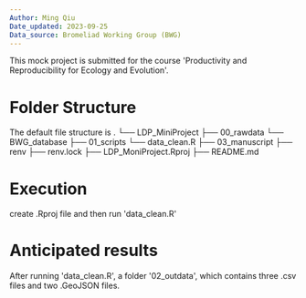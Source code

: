 ```yaml
---
Author: Ming Qiu
Date_updated: 2023-09-25
Data_source: Bromeliad Working Group (BWG)
---
```


This mock project is submitted for the course 'Productivity and Reproducibility for Ecology and Evolution'.

# Folder Structure
The default file structure is
 .
└── LDP_MiniProject
        ├── 00_rawdata
             └── BWG_database
        ├── 01_scripts
             └── data_clean.R
        ├── 03_manuscript
        ├── renv
        ├── renv.lock
        ├── LDP_MoniProject.Rproj
        ├── README.md

# Execution
create .Rproj file and then run 'data_clean.R'

# Anticipated results
After running 'data_clean.R', a folder '02_outdata', which contains three .csv files and two .GeoJSON files.
